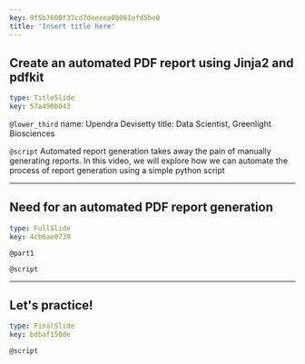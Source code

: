 ```yaml
---
key: 9f5b7600f37cd7deeeea0b061efd5be0
title: 'Insert title here'
---
```


## Create an automated PDF report using Jinja2 and pdfkit

```yaml
type: TitleSlide
key: 57a490b043
```

`@lower_third`
name: Upendra Devisetty
title: Data Scientist, Greenlight Biosciences

`@script`
Automated report generation takes away the pain of manually generating reports. In this video, we will explore how we can automate the process of report generation using a simple python script

---

## Need for an automated PDF report generation

```yaml
type: FullSlide
key: 4cb6ae0739
```

`@part1`


`@script`


---

## Let's practice!

```yaml
type: FinalSlide
key: bdbaf150de
```

`@script`

